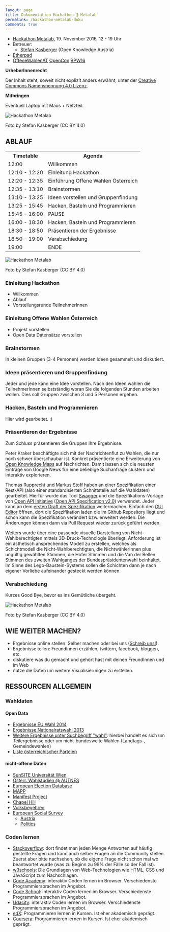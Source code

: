 ```yaml
---
layout: page
title: Dokumentation Hackathon @ Metalab
permalink: /hackathon-metalab-doku
comments: true
---
```


- [Hackathon Metalab](/hackathon-metalab), 19. November 2016, 12 - 19 Uhr
- Betreuer:
  - [Stefan Kasberger](http://stefankasberger.at) (Open Knowledge Austria)
- [Etherpad](http://pad.okfn.org/p/OffeneWahlenAT-Metalab)
- <a href="https://twitter.com/search?f=tweets&q=%23OffeneWahlenAT&src=typd" title="OffeneWahlenAT"><i class="fa fa-hashtag" aria-hidden="true"></i>OffeneWahlenAT</a> <a href="https://twitter.com/search?f=tweets&q=%23OpenCon&src=typd" title="OpenCon"><i class="fa fa-hashtag" aria-hidden="true"></i>OpenCon</a> <a href="https://twitter.com/search?f=tweets&q=%23BPW16&src=typd" title="BPW16"><i class="fa fa-hashtag" aria-hidden="true"></i>BPW16</a>

**UrheberInnenrecht**

Der Inhalt steht, soweit nicht explizit anders erwähnt, unter der [Creative Commons Namensnennung 4.0 Lizenz](https://creativecommons.org/licenses/by/4.0/).

**Mitbringen**

Eventuell Laptop mit Maus + Netzteil.

<img src="{{ site.staticurl }}pages/metalab-hackathon/photo-3.jpg" alt="Hackathon Metalab" class="img-rounded">
<p class="content-source">Foto by Stefan Kasberger (CC BY 4.0)</p>

## ABLAUF
<table class="table">
<tr>
 <th>Timetable</th>
 <th>Agenda</th>
</tr>
<tr>
 <td>12:00</td>
 <td>Willkommen</td>
</tr>
<tr>
 <td>12:10 - 12:20</td>
 <td>Einleitung Hackathon</td>
</tr>
<tr>
 <td>12:20 - 12:35</td>
 <td>Einführung Offene Wahlen Österreich</td>
</tr>
<tr>
 <td>12:35 - 13:10</td>
 <td>Brainstormen</td>
</tr>
<tr>
 <td>13:10 - 13:25</td>
 <td>Ideen vorstellen und Gruppenfindung</td>
</tr>
<tr>
 <td>13:25 - 15:45</td>
 <td>Hacken, Basteln und Programmieren</td>
</tr>
<tr>
 <td>15:45 - 16:00</td>
 <td>PAUSE</td>
</tr>
<tr>
 <td>16:00 - 18:30</td>
 <td>Hacken, Basteln und Programmieren</td>
</tr>
<tr>
 <td>18:30 - 18:50</td>
 <td>Präsentieren der Ergebnisse</td>
</tr>
<tr>
 <td>18:50 - 19:00</td>
 <td>Verabschiedung</td>
</tr>
<tr>
 <td>19:00</td>
 <td>ENDE</td>
</tr>
</table>

<img src="{{ site.staticurl }}pages/metalab-hackathon/photo-1.jpg" alt="Hackathon Metalab" class="img-rounded">
<p class="content-source">Foto by Stefan Kasberger (CC BY 4.0)</p>

### Einleitung Hackathon
- Willkommen
- Ablauf
- Vorstellungsrunde TeilnehmerInnen

### Einleitung Offene Wahlen Österreich
- Projekt vorstellen
- Open Data Datensätze vorstellen

### Brainstormen
In kleinen Gruppen (3-4 Personen) werden Ideen gesammelt und diskutiert.

### Ideen präsentieren und Gruppenfindung
Jeder und jede kann eine Idee vorstellen. Nach den Ideen wählen die TeilnehmerInnen selbstständig woran Sie die folgenden Stunden arbeiten wollen. Dies soll Gruppen zwischen 3 und 5 Personen ergeben.

### Hacken, Basteln und Programmieren
Hier wird gearbeitet. :)

### Präsentieren der Ergebnisse
Zum Schluss präsentieren die Gruppen ihre Ergebnisse.

Peter Kraker beschäftigte sich mit der Nachrichtenflut zu Wahlen, die nur noch schwer überschaubar ist. Konkret präsentierte eine Erweiterung von [Open Knowledge Maps](http://openknowledgemaps.org) auf Nachrichten. Damit lassen sich die neusten Einträge von Google News für eine beliebige Suchanfrage clustern und interaktiv explorieren.

Thomas Rupprecht und Markus Stoff haben an einer Spezifikation einer Rest-API (also einer standardisierten Schnittstelle auf die Wahldaten) gearbeitet. Hierfür wurde das Tool [Swagger](http://swagger.io/) und die Spezifikations-Vorlage von [Open API Initiative](https://www.openapis.org/) ([Open API Specification v2.0](https://github.com/OAI/OpenAPI-Specification/blob/master/versions/2.0.md)) verwendet. Jeder kann an dem [ersten Draft der Spezifikation](https://github.com/ximex/offenewahlen-api-spec) weitermachen. Einfach den [GUI Editor](http://www.booknds.com/SwaggerGraphicalEditor/index.html) öffnen, dort die Spezifikation laden die im Github Repository liegt und schon kann die Spezifikation verändert bzw. erweitert werden. Die Änderungen können dann via Pull Request wieder zurück geführt werden.

Weiters wurde über eine passende visuelle Darstellung von Nicht-Wahlberechtigten mittels 3D-Druck-Technologie überlegt. Anforderung ist ein ästhetisch ansprechendes Modell zu erstellen, welches als Schichtmodell die Nicht-Wahlberechtigten, die NichtwählerInnen plus ungültig gewählten Stimmen, die Hofer Stimmen und die Van der Bellen Stimmen des zweiten Wahlganges der Bundespräsidentenwahl beinhaltet. Im Sinne des Lego-Baustein-Systems sollen die Schichten dann je nach eigener Vorliebe aufeinander gesteckt werden können.

### Verabschiedung
Kurzes Good Bye, bevor es ins Gemütliche übergeht.

<img src="{{ site.staticurl }}pages/metalab-hackathon/photo-2.jpg" alt="Hackathon Metalab" class="img-rounded">
<p class="content-source">Foto by Stefan Kasberger (CC BY 4.0)</p>

## WIE WEITER MACHEN?
- Ergebnisse online stellen: Selber machen oder bei uns ([Schreib uns!](/kontakt)).
- Ergebnisse teilen: FreundInnen erzählen, twittern, facebook, bloggen, etc.
- diskutiere was du gemacht und gehört hast mit deinen FreundInnen und im Web
- nutze die Daten um weitere Visualisierungen zu erstellen.

## RESSOURCEN ALLGEMEIN

### <i class="fa fa-database" aria-hidden="true"></i> Wahldaten

#### Open Data
- [Ergebnisse EU Wahl 2014](https://www.data.gv.at/katalog/dataset/2b10a91b-51d5-4e34-b992-8fd3a3121f0d)
- [Ergebnisse Nationalratswahl 2013](https://www.data.gv.at/katalog/dataset/09716341-2bea-4298-9525-e936d8247d19)
- [Weitere Ergebnisse unter Suchbegriff "wahl"](https://www.data.gv.at/suche/?search-term=wahl&connection=and&search-data-only=search-data-only#showresults): hierbei handelt es sich um Teilergebnisse oder um nicht-bundesweite Wahlen (Landtags-, Gemeindewahlen)
- [Liste österreichischer Parteien](https://github.com/OKFNat/data/tree/master/parteienverzeichnis)

#### nicht-offene Daten
- [SunSITE Universität Wien](http://sunsite.univie.ac.at/Austria/elections/)
- [Österr. Wahlstudien @ AUTNES](http://autnes.at/?q=node/42)
- [European Election Database](http://www.nsd.uib.no/european_election_database/country/austria/)
- [MAPP](http://www.projectmapp.eu/databases/)
- [Manifest Project](https://manifestoproject.wzb.eu/)
- [Chapel Hill](http://chesdata.eu/)
- [Volksbegehren](https://github.com/OKFNat/data/tree/master/volksbegehren)
- [European Social Survey](http://www.europeansocialsurvey.org/)
  - [Austria](http://www.europeansocialsurvey.org/data/country.html?c=austria)
  - [Politics](http://www.europeansocialsurvey.org/data/themes.html?t=politics)

### Coden lernen
- [Stackoverflow](https://stackoverflow.com): dort findet man jeden Menge Antworten auf häufig gestellte Fragen und kann auch selber Fragen an die Community stellen. Zuerst aber bitte nachsehen, ob die eigene Frage nicht schon mal wo beantwortet wurde (was zu Beginn zu 99% der Fälle so der Fall ist).
- [w3schools](http://www.w3schools.com/): Die Grundlagen von Web-Technologien wie HTML, CSS und JavaScript zum Nachschlagen.
- [Code Academy](https://www.codecademy.com/): interaktiv Coden lernen im Browser. Verschiedenste Programmiersprachen im Angebot.
- [Code School](https://www.codeschool.com/): interaktiv Coden lernen im Browser. Verschiedenste Programmiersprachen im Angebot.
- [Udacity](https://www.udacity.com/courses#!/all): interaktiv Coden lernen im Browser. Verschiedenste Programmiersprachen im Angebot.
- [edX](https://www.edx.org/course-list/allschools/computer-science/allcourses): Programmieren lernen in Kursen. Ist eher akademisch geprägt.
- [Coursera](https://www.coursera.org/courses?orderby=upcoming&cats=cs-programming): Programmieren lernen in Kursen. Ist eher akademisch geprägt.

